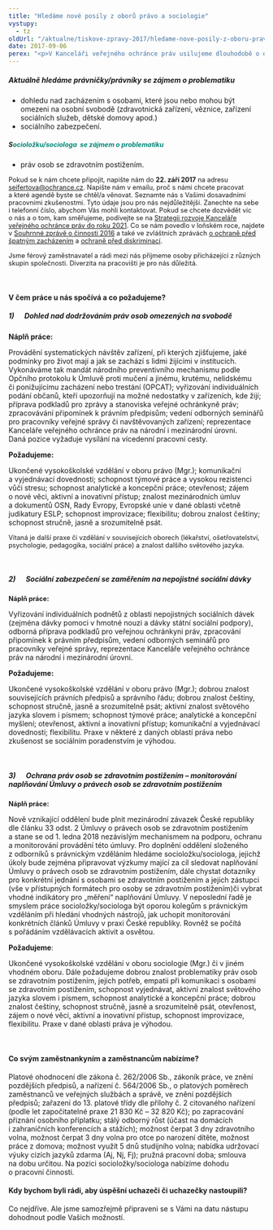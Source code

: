 ```yaml
---
title: "Hledáme nové posily z oborů právo a sociologie"
vystupy:
  - tz
oldUrl: "/aktualne/tiskove-zpravy-2017/hledame-nove-posily-z-oboru-pravo-a-sociologie"
date: 2017-09-06
perex: "<p>V Kanceláři veřejného ochránce práv usilujeme dlouhodobě o dobrou veřejnou správu a společnost bez předsudků. Snažíme se také předcházet špatnému zacházení s lidmi, kteří žijí v institucích. Od ledna 2018 budeme také systémově chránit práva osob s postižením. </p>"
---
```


<!-- imported from the old website -->

<h5>Aktuálně hledáme právničky/právníky se zájmem o problematiku</h5> <ul> <li>dohledu nad zacházením s osobami, které jsou nebo mohou být omezeni na osobní svobodě (zdravotnická zařízení, věznice, zařízení sociálních služeb, dětské domovy apod.) </li> <li>sociálního zabezpečení.</li></ul><h5><span style="background-color: initial; font-size: 12.8px;">S</span><span style="background-color: initial; font-size: 12.8px; color: rgb(0, 133, 118); font-weight: bold;">ocioložku/sociologa  se zájmem o problematiku</span></h5> <p></p><ul><li>práv osob se zdravotním postižením. </li></ul><p></p> <p><span style="font-size: 12.8px;">Pokud se k nám chcete připojit, napište nám do <b>22. září 2017</b> na adresu </span><a href="mailto:seifertova@ochrance.cz" style="font-size: 12.8px;">seifertova@ochrance.cz</a><span style="font-size: 12.8px;">. Napište nám v emailu, proč s námi chcete pracovat a které agendě byste se chtěl/a věnovat. Seznamte nás s Vašimi dosavadními pracovními zkušenostmi. Tyto údaje jsou pro nás nejdůležitější. Zanechte na sebe i telefonní číslo, abychom Vás mohli kontaktovat. Pokud se chcete dozvědět víc o nás a o tom, kam směřujeme, podívejte se na </span><a href="http://www.ochrance.cz/uploads-import/Kancelar/strategie_KVOP_2016-2021.pdf" style="font-size: 12.8px;">Strategii rozvoje Kanceláře veřejného ochránce práv do roku 2021</a><span style="font-size: 12.8px;">. Co se nám povedlo v loňském roce, najdete v </span><a href="/uploads-import/zpravy_pro_poslaneckou_snemovnu/Vyrocni-zprava-2016_web.pdf" style="font-size: 12.8px;">Souhrnné zprávě o činnosti 2016</a><span style="font-size: 12.8px;"> a také ve zvláštních zprávách </span><a href="/uploads-import/ochrana_osob/Zpravy-vyrocni/2016-DET-vyrocni-zprava.pdf" style="font-size: 12.8px;">o ochraně před špatným zacházením</a><span style="font-size: 12.8px;"> a </span><a href="/uploads-import/DISKRIMINACE/Vyrocni_zpravy/2016-DIS-vyrocni-zprava.pdf" style="font-size: 12.8px;">ochraně před diskriminací</a><span style="font-size: 12.8px;">.</span></p> <p><span style="font-size: 12.8px;">Jsme férový zaměstnavatel a rádi mezi nás přijmeme osoby přicházející z různých skupin společnosti. Diverzita na pracovišti je pro nás důležitá.</span></p> <p> </p> <h4>V čem práce u nás spočívá a co požadujeme?</h4> <h5>1)      Dohled nad dodržováním práv osob omezených na svobodě</h5> <p><b>Náplň práce:</b></p> <p>Provádění systematických návštěv zařízení, při kterých zjišťujeme, jaké podmínky pro život mají a jak se zachází s lidmi žijícími v institucích. Vykonáváme tak mandát národního preventivního mechanismu podle Opčního protokolu k Úmluvě proti mučení a jinému, krutému, nelidskému či ponižujícímu zacházení nebo trestání (OPCAT); vyřizování individuálních podání občanů, kteří upozorňují na možné nedostatky v zařízeních, kde žijí; příprava podkladů pro zprávy a stanoviska veřejné ochránkyně práv; zpracovávání připomínek k právním předpisům; vedení odborných seminářů pro pracovníky veřejné správy či navštěvovaných zařízení; reprezentace Kanceláře veřejného ochránce práv na národní i mezinárodní úrovni. <br /> Daná pozice vyžaduje vysílání na vícedenní pracovní cesty. </p> <p><b>Požadujeme:</b></p> <p>Ukončené vysokoškolské vzdělání v oboru právo (Mgr.); komunikační a vyjednávací dovednosti; schopnost týmové práce a vysokou rezistenci vůči stresu; schopnost analytické a koncepční práce; otevřenost; zájem o nové věci, aktivní a inovativní přístup; znalost mezinárodních úmluv a dokumentů OSN, Rady Evropy, Evropské unie v dané oblasti včetně judikatury ESLP; schopnost improvizace; flexibilitu; dobrou znalost češtiny; schopnost stručně, jasně a srozumitelně psát.</p> <p><span style="font-size: 12.8px;">Vítaná je další praxe či vzdělání v souvisejících oborech (lékařství, ošetřovatelství, psychologie, pedagogika, sociální práce) a znalost dalšího světového jazyka.</span></p> <p> </p> <h5>2)      Sociální zabezpečení se zaměřením na nepojistné sociální dávky </h5> <p><span style="font-size: 12.8px;"><b>Náplň práce:</b></span></p> <p>Vyřizování individuálních podnětů z oblasti nepojistných sociálních dávek (zejména dávky pomoci v hmotné nouzi a dávky státní sociální podpory), odborná příprava podkladů pro veřejnou ochránkyni práv, zpracování připomínek k právním předpisům, vedení odborných seminářů pro pracovníky veřejné správy, reprezentace Kanceláře veřejného ochránce práv na národní i mezinárodní úrovni. </p> <p><b>Požadujeme:</b></p> <p>Ukončené vysokoškolské vzdělání v oboru právo (Mgr.); dobrou znalost souvisejících právních předpisů a správního řádu; dobrou znalost češtiny, schopnost stručně, jasně a srozumitelně psát; aktivní znalost světového jazyka slovem i písmem; schopnost týmové práce; analytické a koncepční myšlení; otevřenost, aktivní a inovativní přístup; komunikační a vyjednávací dovednosti; flexibilitu. Praxe v některé z daných oblastí práva nebo zkušenost se sociálním poradenstvím je výhodou.</p> <p> </p> <h5>3)      Ochrana práv osob se zdravotním postižením – monitorování naplňování Úmluvy o právech osob se zdravotním postižením</h5> <p><b><span style="font-size: 12.8px;">Náplň práce:</span></b></p> <p>Nově vznikající oddělení bude plnit mezinárodní závazek České republiky dle článku 33 odst. 2 Úmluvy o právech osob se zdravotním postižením a stane se od 1. ledna 2018 nezávislým mechanismem na podporu, ochranu a monitorování provádění této úmluvy. Pro doplnění oddělení složeného z odborníků s právnickým vzděláním hledáme socioložku/sociologa, jejichž úkoly bude zejména připravovat výzkumy mající za cíl sledovat naplňování Úmluvy o právech osob se zdravotním postižením, dále chystat dotazníky pro konkrétní jednání s osobami se zdravotním postižením a jejich zástupci (vše v přístupných formátech pro osoby se zdravotním postižením)či vybrat vhodné indikátory pro „měření“ naplňování Úmluvy. V neposlední řadě je smyslem práce socioložky/sociologa být oporou kolegům s právnickým vzděláním při hledání vhodných nástrojů, jak uchopit monitorování konkrétních článků Úmluvy v praxi České republiky. Rovněž se počítá s pořádáním vzdělávacích aktivit a osvětou. </p> <p><b>Požadujeme</b><span style="font-size: 12.8px;">:</span></p> <p>Ukončené vysokoškolské vzdělání v oboru sociologie (Mgr.) či v jiném vhodném oboru. Dále požadujeme dobrou znalost problematiky práv osob se zdravotním postižením, jejich potřeb, empatii při komunikaci s osobami se zdravotním postižením, schopnost vyjednávat, aktivní znalost světového jazyka slovem i písmem, schopnost analytické a koncepční práce; dobrou znalost češtiny, schopnost stručně, jasně a srozumitelně psát, otevřenost, zájem o nové věci, aktivní a inovativní přístup, schopnost improvizace, flexibilitu. Praxe v dané oblasti práva je výhodou.</p> <p> </p> <h4>Co svým zaměstnankyním a zaměstnancům nabízíme?</h4> <p>Platové ohodnocení dle zákona č. 262/2006 Sb., zákoník práce, ve znění pozdějších předpisů, a nařízení č. 564/2006 Sb., o platových poměrech zaměstnanců ve veřejných službách a správě, ve znění pozdějších předpisů; zařazení do 13. platové třídy dle přílohy č. 2 citovaného nařízení (podle let započitatelné praxe 21 830 Kč – 32 820 Kč); po zapracování přiznání osobního příplatku; stálý odborný růst (účast na domácích i zahraničních konferencích a stážích); možnost čerpat 3 dny zdravotního volna, možnost čerpat 3 dny volna pro otce po narození dítěte, možnost práce z domova; možnost využít 5 dnů studijního volna; nabídka udržovací výuky cizích jazyků zdarma (Aj, Nj, Fj); pružná pracovní doba; smlouva na dobu určitou. Na pozici socioložky/sociologa nabízíme dohodu o pracovní činnosti.</p> <h4>Kdy bychom byli rádi, aby úspěšní uchazeči či uchazečky nastoupili?</h4> <p>Co nejdříve. Ale jsme samozřejmě připraveni se s Vámi na datu nástupu dohodnout podle Vašich možností.</p>
